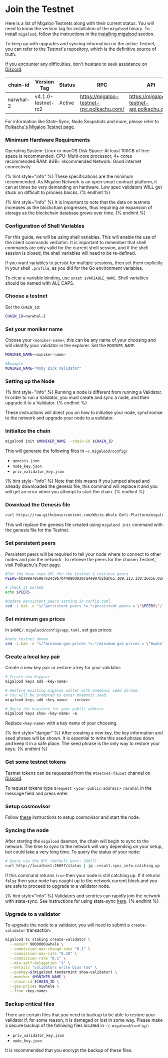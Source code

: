 # Join the Testnet

Here is a list of Migaloo Testnets along with their current status. You will need to know the version tag for installation of the `migalood` binary. To install `migalood`, follow the instructions in the [installing migalood](../develop/cli/installing-migalood.md) section.

To keep up with upgrades and syncing information on the active Testnet, you can refer to the Testnet's repository, which is the definitive source of truth.

If you encounter any difficulties, don't hesitate to seek assistance on [Discord](https://discord.com/invite/tSxyyCWgYX).

| chain-id  | Version Tag        | Status | RPC                                       | API                                       |
| --------- | ------------------ | ------ | ----------------------------------------- | ----------------------------------------- |
| narwhal-2 | v4.1.0-testnet-rc2 | Active | https://migaloo-testnet-rpc.polkachu.com/ | https://migaloo-testnet-api.polkachu.com/ |

For information like State-Sync, Node Snapshots and more, please refer to [Polkachu's Migaloo Testnet page](https://polkachu.com/testnets/migaloo).

### Minimum Hardware Requirements <a href="#minimum-hardware-requirements" id="minimum-hardware-requirements"></a>

Operating System: Linux or macOS Disk Space: At least 100GB of free space is recommended. CPU: Multi-core processor, 4+ cores recommended RAM: 8GB+ recommended Network: Good internet connectivity

{% hint style="info" %}
These specifications are the minimum recommended. As Migaloo Network is an open smart contract platform, it can at times be very demanding on hardware. Low spec validators WILL get stuck on difficult to process blocks.
{% endhint %}

{% hint style="info" %}
It is important to note that the data on testnets increases as the blockchain progresses, thus requiring an expansion of storage as the blockchain database grows over time.
{% endhint %}

### Configuration of Shell Variables <a href="#configuration-of-shell-variables" id="configuration-of-shell-variables"></a>

For this guide, we will be using shell variables. This will enable the use of the client commands verbatim. It is important to remember that shell commands are only valid for the current shell session, and if the shell session is closed, the shell variables will need to be re-defined.

If you want variables to persist for multiple sessions, then set them explicitly in your shell `.profile`, as you did for the Go environment variables.

To clear a variable binding, use `unset $VARIABLE_NAME`. Shell variables should be named with ALL CAPS.

### Choose a testnet <a href="#choose-a-testnet" id="choose-a-testnet"></a>

Set the `CHAIN_ID`:

```bash
CHAIN_ID=narwhal-2
```

### Set your moniker name <a href="#set-your-moniker-name" id="set-your-moniker-name"></a>

Choose your `<moniker-name>`, this can be any name of your choosing and will identify your validator in the explorer. Set the `MONIKER_NAME`:

```bash
MONIKER_NAME=<moniker-name>

#Example
MONIKER_NAME="Moby Dick Validator"
```

### Setting up the Node <a href="#setting-up-the-node" id="setting-up-the-node"></a>

{% hint style="info" %}
Running a node is different from running a Validator. In order to run a Validator, you must create and sync a node, and then upgrade it to a Validator.
{% endhint %}

These instructions will direct you on how to initialise your node, synchronise to the network and upgrade your node to a validator.

### **Initialize the chain** <a href="#initialize-the-chain" id="initialize-the-chain"></a>

```bash
migalood init $MONIKER_NAME --chain-id $CHAIN_ID
```

This will generate the following files in `~/.migalood/config/`

* `genesis.json`
* `node_key.json`
* `priv_validator_key.json`

{% hint style="info" %}
Note that this means if you jumped ahead and already downloaded the genesis file, this command will replace it and you will get an error when you attempt to start the chain.
{% endhint %}

### Download the Genesis file <a href="#download-the-genesis-file" id="download-the-genesis-file"></a>

```bash
curl https://raw.githubusercontent.com/White-Whale-Defi-Platform/migaloo-networks/main/narwhal-2/genesis.json > ~/.migalood/config/genesis.json
```

This will replace the genesis file created using `migalood init` command with the genesis file for the Testnet.

### **Set persistent peers** <a href="#set-persistent-peers" id="set-persistent-peers"></a>

Persistent peers will be required to tell your node where to connect to other nodes and join the network. To retrieve the peers for the chosen Testnet, visit [Polkachu's Peer page](https://polkachu.com/testnets/whitewhale/peers).

```bash
#Set the base repo URL for the testnet & retrieve peers
PEERS=bba98e78698762439b7b44890d020ca4e907b2ba@65.109.113.130:26656,02eb3672077b55c768722db59c117148b858fcd6@107.155.81.114:26656,345d080ab5f4913dae5ff25398d430a52ec75718@116.202.216.113:2000,c3f889bc93d214bbf74e0f41fad263680141a0be@136.243.88.91:3340,7b0ed0c2c62e3bedc000c133a009db477a3b4345@144.76.67.53:2550,236d988e8309dd21472c53ff575865d7558aad31@51.210.223.185:37095,4b491559cf47bc3742d271fec59edc079483ee3b@88.99.3.158:20756,ca412eeff90f68757c26100263a9eb7b43027ae3@65.109.52.178:26656,ff9608cf25564d4695c5cea3f248f81bd570ae19@159.69.194.159:26656,8e04e9183e497560248155fb4266cd02d71fcb27@38.146.3.202:20756,d3e972f5ce127e050c7f940a1ce272c76de483b6@65.144.145.234:26656,b583943b94d3e9a12fe6425684eeee1f8bf42934@142.132.209.236:20756,73700a6e427b1ac51ccec3906091d7e2d5d175b0@95.217.144.107:20756,62a9c8d2a94cd127bc19f26eaa686741b221eb67@148.251.245.158:26656,7c04ce8a7aab9ff4d4d6049fc8a4870d6ecb7c25@65.21.232.185:2000,ed5bb09be55afecc9a32844bb53102fda3b94cee@142.132.154.176:3000,317d44d53b0b67aa040962813637fee139540f34@51.81.57.80:20756,df7806813f798816c0c19151160ad544e7013039@54.174.174.229:26656,bec6c2f30b1f7621f5f83bffb317d74939240c5c@141.95.110.235:26656,ade4d8bc8cbe014af6ebdf3cb7b1e9ad36f412c0@176.9.82.221:20756

# check it worked
echo $PEERS

#Update persistent_peers setting in config.toml.
sed -i.bak -e "s/^persistent_peers *=.*/persistent_peers = \"$PEERS\"/" $HOME/.migalood/config/config.toml
```

### Set minimum gas prices <a href="#set-minimum-gas-prices" id="set-minimum-gas-prices"></a>

In `$HOME/.migalood/config/app.toml`, set gas prices:

```bash
#note testnet denom
sed -i.bak -e "s/^minimum-gas-prices *=.*/minimum-gas-prices = \"0uwhale\"/" ~/.migalood/config/app.toml
```

### **Create a local key pair** <a href="#create-a-local-key-pair" id="create-a-local-key-pair"></a>

Create a new key pair or restore a key for your validator:

```bash
# Create new keypair
migalood keys add <key-name>

# Restore existing migaloo wallet with mnemonic seed phrase.
# You will be prompted to enter mnemonic seed.
migalood keys add <key-name> --recover

# Query the keystore for your public address
migalood keys show <key-name> -a
```

Replace `<key-name>` with a key name of your choosing.

{% hint style="danger" %}
After creating a new key, the key information and seed phrase will be shown. It is essential to write this seed phrase down and keep it in a safe place. The seed phrase is the only way to restore your keys.
{% endhint %}

### **Get some testnet tokens** <a href="#get-some-testnet-tokens" id="get-some-testnet-tokens"></a>

Testnet tokens can be requested from the `#testnet-faucet` channel on [Discord](https://discord.com/channels/908044702794801233/1069611287149039718).

To request tokens type `$request <your-public-address> narwhal` in the message field and press enter.

### Setup cosmovisor <a href="#setup-cosmovisor" id="setup-cosmovisor"></a>

Follow [these](https://github.com/White-Whale-Defi-Platform/migaloo-docs/blob/main/gitbook/validators/gitbook/validators/cosmovisor.md) instructions to setup cosmovisor and start the node.

### Syncing the node <a href="#syncing-the-node" id="syncing-the-node"></a>

After starting the `migalood` daemon, the chain will begin to sync to the network. The time to sync to the network will vary depending on your setup, but could take a very long time. To query the status of your node:

```bash
# Query via the RPC (default port: 26657)
curl http://localhost:26657/status | jq .result.sync_info.catching_up
```

If this command returns `true` then your node is still catching up. If it returns `false` then your node has caught up to the network current block and you are safe to proceed to upgrade to a validator node.

{% hint style="info" %}
Validators and sentries can rapidly join the network with state-sync. See instructions for using state-sync [here](https://github.com/White-Whale-Defi-Platform/migaloo-docs/blob/main/gitbook/validators/gitbook/validators/state\_sync.md).
{% endhint %}

### Upgrade to a validator <a href="#upgrade-to-a-validator" id="upgrade-to-a-validator"></a>

To upgrade the node to a validator, you will need to submit a `create-validator` transaction:

```bash
migalood tx staking create-validator \
  --amount 9000000uwhale \
  --commission-max-change-rate "0.1" \
  --commission-max-rate "0.20" \
  --commission-rate "0.1" \
  --min-self-delegation "1" \
  --details "validators write bios too" \
  --pubkey=$(migalood tendermint show-validator) \
  --moniker $MONIKER_NAME \
  --chain-id $CHAIN_ID \
  --gas-prices 0uwhale \
  --from <key-name>
```

### Backup critical files <a href="#backup-critical-files" id="backup-critical-files"></a>

There are certain files that you need to backup to be able to restore your validator if, for some reason, it is damaged or lost in some way. Please make a secure backup of the following files located in `~/.migalood/config/`:

* `priv_validator_key.json`
* `node_key.json`

It is recommended that you encrypt the backup of these files.
